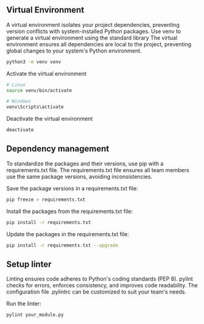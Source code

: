 ## Virtual Environment

A virtual environment isolates your project dependencies, preventing version conflicts with system-installed Python packages.
Use venv to generate a virtual environment using the standard library
The virtual environment ensures all dependencies are local to the project, preventing global changes to your system's Python environment.

```bash
python3 -m venv venv
```

Activate the virtual environment

```bash
# Linux
source venv/bin/activate

# Windows
venv\Scripts\activate
```

Deactivate the virtual environment

```bash
deactivate
```

## Dependency management

To standardize the packages and their versions, use pip with a requirements.txt file.
The requirements.txt file ensures all team members use the same package versions, avoiding inconsistencies.

Save the package versions in a requirements.txt file:

```bash
pip freeze > requirements.txt
```

Install the packages from the requirements.txt file:

```bash
pip install -r requirements.txt
```

Update the packages in the requirements.txt file:

```bash
pip install -r requirements.txt --upgrade
```

## Setup linter

Linting ensures code adheres to Python's coding standards (PEP 8).
pylint checks for errors, enforces consistency, and improves code readability. The configuration file .pylintrc can be customized to suit your team's needs.

Run the linter:

```bash
pylint your_module.py
```
